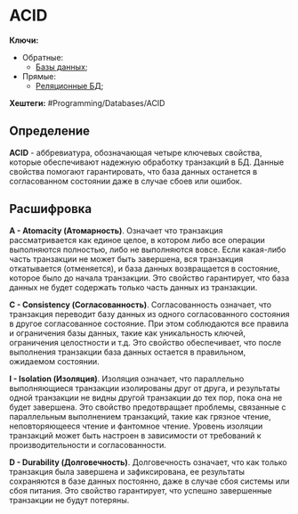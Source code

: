
# ACID

**Ключи:**
- Обратные:
	- [Базы данных](databases);
- Прямые:
	- [Реляционные БД](relative);

**Хештеги:** #Programming/Databases/ACID

## Определение

**ACID** - аббревиатура, обозначающая четыре ключевых свойства, которые обеспечивают надежную обработку транзакций в БД. Данные свойства помогают гарантировать, что база данных останется в согласованном состоянии даже в случае сбоев или ошибок.

## Расшифровка

**A - Atomacity (Атомарность)**. Означает что транзакция рассматривается как единое целое, в котором либо все операции выполняются полностью, либо не выполняются вовсе. Если какая-либо часть транзакции не может быть завершена, вся транзакция откатывается (отменяется), и база данных возвращается в состояние, которое было до начала транзакции. Это свойство гарантирует, что база данных не будет содержать только часть данных из транзакции.

**C - Consistency (Согласованность)**. Согласованность означает, что транзакция переводит базу данных из одного согласованного состояния в другое согласованное состояние. При этом соблюдаются все правила и ограничения базы данных, такие как уникальность ключей, ограничения целостности и т.д. Это свойство обеспечивает, что после выполнения транзакции база данных остается в правильном, ожидаемом состоянии.

**I - Isolation (Изоляция)**. Изоляция означает, что параллельно выполняющиеся транзакции изолированы друг от друга, и результаты одной транзакции не видны другой транзакции до тех пор, пока она не будет завершена. Это свойство предотвращает проблемы, связанные с параллельным выполнением транзакций, такие как грязное чтение, неповторяющееся чтение и фантомное чтение. Уровень изоляции транзакций может быть настроен в зависимости от требований к производительности и согласованности.

**D - Durability (Долговечность)**. Долговечность означает, что как только транзакция была завершена и зафиксирована, ее результаты сохраняются в базе данных постоянно, даже в случае сбоя системы или сбоя питания. Это свойство гарантирует, что успешно завершенные транзакции не будут потеряны.